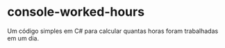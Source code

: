 # console-worked-hours
Um código simples em C# para calcular quantas horas foram trabalhadas em um dia.
